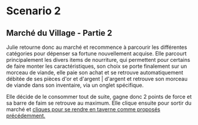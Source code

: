 # Scenario 2

## Marché du Village - Partie 2

Julie retourne donc au marché et recommence à parcourir les différentes catégories pour dépenser sa fortune nouvellement acquise. Elle parcourt principalement les divers items de nourriture, qui permettent pour certains de faire monter les caractéristiques, son choix se porte finalement sur un morceau de viande, elle paie son achat et se retrouve automatiquement débitée de ses pièces d'or et d'argent | d'argent et retrouve son morceau de viande dans son inventaire, via un onglet spécifique.

Elle décide de le consommer tout de suite, gagne donc 2 points de force et sa barre de faim se retrouve au maximum. Elle clique ensuite pour sortir du marché et [cliques pour se rendre en taverne comme proposés précédemment.](./taverns.scenario.md)